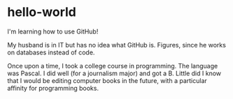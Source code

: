 # hello-world
I'm learning how to use GitHub!

My husband is in IT but has no idea what GitHub is. Figures, since he works on databases instead of code.

Once upon a time, I took a college course in programming. The language was Pascal. I did well (for a journalism major) and got a B. Little did I know that I would be editing computer books in the future, with a particular affinity for programming books.
